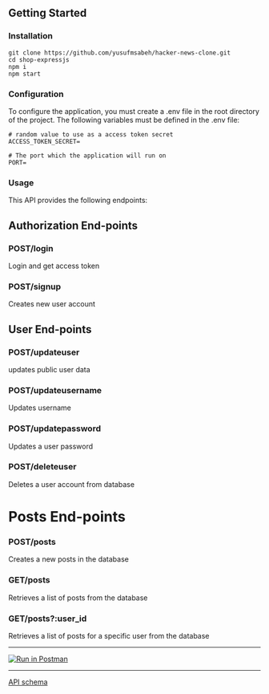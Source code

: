 ## Getting Started

### Installation

```
git clone https://github.com/yusufmsabeh/hacker-news-clone.git
cd shop-expressjs
npm i
npm start
```

### Configuration

To configure the application, you must create a .env file in the root directory of the project. The following variables must be defined in the .env file:

```
# random value to use as a access token secret
ACCESS_TOKEN_SECRET=

# The port which the application will run on
PORT=
```

### Usage

This API provides the following endpoints:

## Authorization End-points

### POST/login

Login and get access token

### POST/signup

Creates new user account

## User End-points

### POST/updateuser

updates public user data

### POST/updateusername

Updates username

### POST/updatepassword

Updates a user password

### POST/deleteuser

Deletes a user account from database

# Posts End-points

### POST/posts

Creates a new posts in the database

### GET/posts

Retrieves a list of posts from the database

### GET/posts?:user_id

Retrieves a list of posts for a specific user from the database

---

[![Run in Postman](https://run.pstmn.io/button.svg)](https://app.getpostman.com/run-collection/22847465-b5c9b3c6-65f8-4297-a15b-fe3765f0d47a?action=collection%2Ffork&collection-url=entityId%3D22847465-b5c9b3c6-65f8-4297-a15b-fe3765f0d47a%26entityType%3Dcollection%26workspaceId%3D2d4f0c4a-f1d9-4a24-8e26-820600df482a)

---

[API schema](https://www.getpostman.com/collections/22847465-b5c9b3c6-65f8-4297-a15b-fe3765f0d47a)

